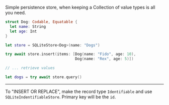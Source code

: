 Simple persistence store, when keeping a Collection of value types is all you need.

```swift
struct Dog: Codable, Equatable {
  let name: String
  let age: Int
}
```
```swift
let store = SQLiteStore<Dog>(name: "Dogs")

try await store.insert(items: [Dog(name: "Fido", age: 10),                                         
                               Dog(name: "Rex", age: 5)])

// ... retrieve values

let dogs = try await store.query()
```

----

To "INSERT OR REPLACE", make the record type `Identifiable` and use `SQLiteIndentifiableStore`.  Primary key will be the `id`.
